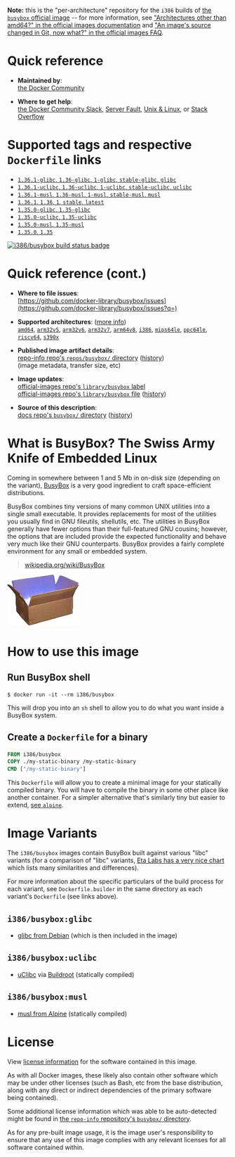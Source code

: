 <!--

********************************************************************************

WARNING:

    DO NOT EDIT "busybox/README.md"

    IT IS AUTO-GENERATED

    (from the other files in "busybox/" combined with a set of templates)

********************************************************************************

-->

**Note:** this is the "per-architecture" repository for the `i386` builds of [the `busybox` official image](https://hub.docker.com/_/busybox) -- for more information, see ["Architectures other than amd64?" in the official images documentation](https://github.com/docker-library/official-images#architectures-other-than-amd64) and ["An image's source changed in Git, now what?" in the official images FAQ](https://github.com/docker-library/faq#an-images-source-changed-in-git-now-what).

# Quick reference

-	**Maintained by**:  
	[the Docker Community](https://github.com/docker-library/busybox)

-	**Where to get help**:  
	[the Docker Community Slack](https://dockr.ly/comm-slack), [Server Fault](https://serverfault.com/help/on-topic), [Unix & Linux](https://unix.stackexchange.com/help/on-topic), or [Stack Overflow](https://stackoverflow.com/help/on-topic)

# Supported tags and respective `Dockerfile` links

-	[`1.36.1-glibc`, `1.36-glibc`, `1-glibc`, `stable-glibc`, `glibc`](https://github.com/docker-library/busybox/blob/06084369b7bb427c94d7d0c5b8769fda7f8b4162/latest/glibc/Dockerfile)
-	[`1.36.1-uclibc`, `1.36-uclibc`, `1-uclibc`, `stable-uclibc`, `uclibc`](https://github.com/docker-library/busybox/blob/06084369b7bb427c94d7d0c5b8769fda7f8b4162/latest/uclibc/Dockerfile)
-	[`1.36.1-musl`, `1.36-musl`, `1-musl`, `stable-musl`, `musl`](https://github.com/docker-library/busybox/blob/06084369b7bb427c94d7d0c5b8769fda7f8b4162/latest/musl/Dockerfile)
-	[`1.36.1`, `1.36`, `1`, `stable`, `latest`](https://github.com/docker-library/busybox/blob/06084369b7bb427c94d7d0c5b8769fda7f8b4162/latest/glibc/Dockerfile)
-	[`1.35.0-glibc`, `1.35-glibc`](https://github.com/docker-library/busybox/blob/06084369b7bb427c94d7d0c5b8769fda7f8b4162/latest-1/glibc/Dockerfile)
-	[`1.35.0-uclibc`, `1.35-uclibc`](https://github.com/docker-library/busybox/blob/06084369b7bb427c94d7d0c5b8769fda7f8b4162/latest-1/uclibc/Dockerfile)
-	[`1.35.0-musl`, `1.35-musl`](https://github.com/docker-library/busybox/blob/06084369b7bb427c94d7d0c5b8769fda7f8b4162/latest-1/musl/Dockerfile)
-	[`1.35.0`, `1.35`](https://github.com/docker-library/busybox/blob/06084369b7bb427c94d7d0c5b8769fda7f8b4162/latest-1/glibc/Dockerfile)

[![i386/busybox build status badge](https://img.shields.io/jenkins/s/https/doi-janky.infosiftr.net/job/multiarch/job/i386/job/busybox.svg?label=i386/busybox%20%20build%20job)](https://doi-janky.infosiftr.net/job/multiarch/job/i386/job/busybox/)

# Quick reference (cont.)

-	**Where to file issues**:  
	[https://github.com/docker-library/busybox/issues](https://github.com/docker-library/busybox/issues?q=)

-	**Supported architectures**: ([more info](https://github.com/docker-library/official-images#architectures-other-than-amd64))  
	[`amd64`](https://hub.docker.com/r/amd64/busybox/), [`arm32v5`](https://hub.docker.com/r/arm32v5/busybox/), [`arm32v6`](https://hub.docker.com/r/arm32v6/busybox/), [`arm32v7`](https://hub.docker.com/r/arm32v7/busybox/), [`arm64v8`](https://hub.docker.com/r/arm64v8/busybox/), [`i386`](https://hub.docker.com/r/i386/busybox/), [`mips64le`](https://hub.docker.com/r/mips64le/busybox/), [`ppc64le`](https://hub.docker.com/r/ppc64le/busybox/), [`riscv64`](https://hub.docker.com/r/riscv64/busybox/), [`s390x`](https://hub.docker.com/r/s390x/busybox/)

-	**Published image artifact details**:  
	[repo-info repo's `repos/busybox/` directory](https://github.com/docker-library/repo-info/blob/master/repos/busybox) ([history](https://github.com/docker-library/repo-info/commits/master/repos/busybox))  
	(image metadata, transfer size, etc)

-	**Image updates**:  
	[official-images repo's `library/busybox` label](https://github.com/docker-library/official-images/issues?q=label%3Alibrary%2Fbusybox)  
	[official-images repo's `library/busybox` file](https://github.com/docker-library/official-images/blob/master/library/busybox) ([history](https://github.com/docker-library/official-images/commits/master/library/busybox))

-	**Source of this description**:  
	[docs repo's `busybox/` directory](https://github.com/docker-library/docs/tree/master/busybox) ([history](https://github.com/docker-library/docs/commits/master/busybox))

# What is BusyBox? The Swiss Army Knife of Embedded Linux

Coming in somewhere between 1 and 5 Mb in on-disk size (depending on the variant), [BusyBox](http://www.busybox.net/) is a very good ingredient to craft space-efficient distributions.

BusyBox combines tiny versions of many common UNIX utilities into a single small executable. It provides replacements for most of the utilities you usually find in GNU fileutils, shellutils, etc. The utilities in BusyBox generally have fewer options than their full-featured GNU cousins; however, the options that are included provide the expected functionality and behave very much like their GNU counterparts. BusyBox provides a fairly complete environment for any small or embedded system.

> [wikipedia.org/wiki/BusyBox](https://en.wikipedia.org/wiki/BusyBox)

![logo](https://raw.githubusercontent.com/docker-library/docs/cc5d5e47fd7e0c57c9b8de4c1bfb6258e0dac85d/busybox/logo.png)

# How to use this image

## Run BusyBox shell

```console
$ docker run -it --rm i386/busybox
```

This will drop you into an `sh` shell to allow you to do what you want inside a BusyBox system.

## Create a `Dockerfile` for a binary

```dockerfile
FROM i386/busybox
COPY ./my-static-binary /my-static-binary
CMD ["/my-static-binary"]
```

This `Dockerfile` will allow you to create a minimal image for your statically compiled binary. You will have to compile the binary in some other place like another container. For a simpler alternative that's similarly tiny but easier to extend, [see `alpine`](https://hub.docker.com/_/alpine/).

# Image Variants

The `i386/busybox` images contain BusyBox built against various "libc" variants (for a comparison of "libc" variants, [Eta Labs has a very nice chart](http://www.etalabs.net/compare_libcs.html) which lists many similarities and differences).

For more information about the specific particulars of the build process for each variant, see `Dockerfile.builder` in the same directory as each variant's `Dockerfile` (see links above).

## `i386/busybox:glibc`

-	[glibc from Debian](https://packages.debian.org/search?searchon=names&exact=1&suite=all&section=all&keywords=libc6) (which is then included in the image)

## `i386/busybox:uclibc`

-	[uClibc](https://uclibc.org) via [Buildroot](https://buildroot.org) (statically compiled)

## `i386/busybox:musl`

-	[musl from Alpine](https://pkgs.alpinelinux.org/packages?name=musl) (statically compiled)

# License

View [license information](http://www.busybox.net/license.html) for the software contained in this image.

As with all Docker images, these likely also contain other software which may be under other licenses (such as Bash, etc from the base distribution, along with any direct or indirect dependencies of the primary software being contained).

Some additional license information which was able to be auto-detected might be found in [the `repo-info` repository's `busybox/` directory](https://github.com/docker-library/repo-info/tree/master/repos/busybox).

As for any pre-built image usage, it is the image user's responsibility to ensure that any use of this image complies with any relevant licenses for all software contained within.
